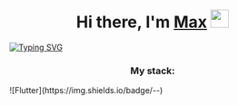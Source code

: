<h1 align="center">Hi there, I'm <a href="#" target="_blank">Max</a>
<img src="https://github.com/blackcater/blackcater/raw/main/images/Hi.gif" height="32"/></h1>
<!-- <h3 align="center">Computer science student, IT news writer from Russia 🇷🇺</h3> -->

[![Typing SVG](https://readme-typing-svg.herokuapp.com?color=%2336BCF7&lines=JavaScript+Frontend+Web-developer)](https://git.io/typing-svg)

<h3 align="center">My stack:</h3>
<!-- ![React](https://img.shields.io/badge/react-%2320232a.svg?style=for-the-badge&logo=react&logoColor=%2361DAFB) -->
![Flutter](https://img.shields.io/badge/<LABEL>-<MESSAGE>-<COLOR>)
